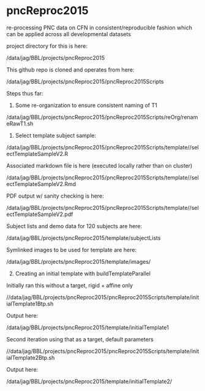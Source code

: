 # pncReproc2015

re-processing PNC data on CFN in consistent/reproducible fashion which can be applied across all developmental datasets

project directory for this is here:

/data/jag/BBL/projects/pncReproc2015

This github repo is cloned and operates from here:

/data/jag/BBL/projects/pncReproc2015/pncReproc2015Scripts

Steps thus far:

1) Some re-organization to ensure consistent naming of T1

/data/jag/BBL/projects/pncReproc2015/pncReproc2015Scripts/reOrg/renameRawT1.sh

1) Select template subject sample:

/data/jag/BBL/projects/pncReproc2015/pncReproc2015Scripts/template//selectTemplateSampleV2.R

Associated markdown file is here (executed locally rather than on cluster)

/data/jag/BBL/projects/pncReproc2015/pncReproc2015Scripts/template//selectTemplateSampleV2.Rmd 

PDF output w/ sanity checking is here:

/data/jag/BBL/projects/pncReproc2015/pncReproc2015Scripts/template//selectTemplateSampleV2.pdf

Subject lists and demo data for 120 subjects are here:

/data/jag/BBL/projects/pncReproc2015/template/subjectLists

Symlinked images to be used for template are here:

/data/jag/BBL/projects/pncReproc2015/template/images/


2) Creating an initial template with buildTemplateParallel

Initially ran this without a target, rigid + affine only

//data/jag/BBL/projects/pncReproc2015/pncReproc2015Scripts/template/initialTemplate1Btp.sh

Output here:

/data/jag/BBL/projects/pncReproc2015/template/initialTemplate1

Second iteration using that as a target, default parameters

//data/jag/BBL/projects/pncReproc2015/pncReproc2015Scripts/template/initialTemplate2Btp.sh

Output here:

/data/jag/BBL/projects/pncReproc2015/template/initialTemplate2/






